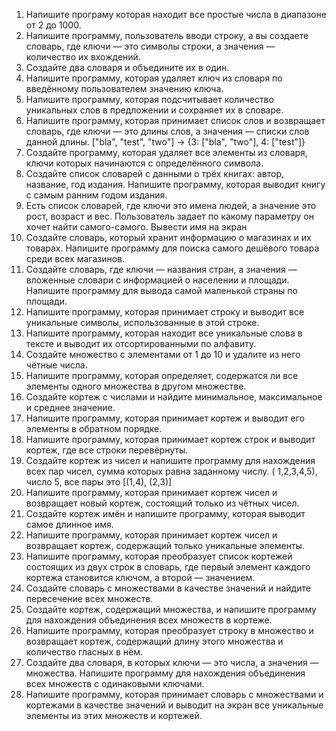 1. Напишите програму которая находит все простые числа в диапазоне от 2 до 1000.
2. Напишите программу, пользователь вводи строку, а вы создаете словарь, где ключи — это символы строки, а значения —
   количество их вхождений.
3. Создайте два словаря и объедините их в один.
4. Напишите программу, которая удаляет ключ из словаря по введённому пользователем значению ключа.
5. Напишите программу, которая подсчитывает количество уникальных слов в предложении и сохраняет их в словаре.
6. Напишите программу, которая принимает список слов и возвращает словарь, где ключи — это длины слов, а значения —
   списки слов данной длины. ["bla", "test", "two"] -> {3: ["bla", "two"], 4: ["test"]}
7. Создайте программу, которая удаляет все элементы из словаря, ключи которых начинаются с определённого символа.
8. Создайте список словарей с данными о трёх книгах: автор, название, год издания. Напишите программу, которая выводит
   книгу с
   самым ранним годом издания.
9. Есть список словарей, где ключи это имена людей, а значение это рост, возраст и вес. Пользователь задает по какому
   параметру он хочет найти самого-самого. Вывести имя на экран
10. Создайте словарь, который хранит информацию о магазинах и их товарах. Напишите программу для поиска самого дешёвого
    товара среди всех магазинов.
11. Создайте словарь, где ключи — названия стран, а значения — вложенные словари с информацией о населении и площади.
    Напишите программу для вывода самой маленькой страны по площади.
12. Напишите программу, которая принимает строку и выводит все уникальные символы, использованные в этой строке.
13. Напишите программу, которая находит все уникальные слова в тексте и выводит их отсортированными по алфавиту.
14. Создайте множество с элементами от 1 до 10 и удалите из него чётные числа.
15. Напишите программу, которая определяет, содержатся ли все элементы одного множества в другом множестве.
16. Создайте кортеж с числами и найдите минимальное, максимальное и среднее значение.
17. Напишите программу, которая принимает кортеж и выводит его элементы в обратном порядке.
18. Напишите программу, которая принимает кортеж строк и выводит кортеж, где все строки перевёрнуты.
19. Создайте кортеж из чисел и напишите программу для нахождения всех пар чисел, сумма которых равна заданному числу. (
    1,2,3,4,5), число 5, все пары это [(1,4), (2,3)]
20. Напишите программу, которая принимает кортеж чисел и возвращает новый кортеж, состоящий только из чётных чисел.
21. Создайте кортеж имён и напишите программу, которая выводит самое длинное имя.
22. Напишите программу, которая принимает кортеж чисел и возвращает кортеж, содержащий только уникальные элементы.
23. Напишите программу, которая преобразует список кортежей состоящих из двух строк в словарь, где первый элемент
    каждого кортежа становится ключом, а второй — значением.
24. Создайте словарь с множествами в качестве значений и найдите пересечение всех множеств.
25. Создайте кортеж, содержащий множества, и напишите программу для нахождения объединения всех множеств в кортеже.
26. Напишите программу, которая преобразует строку в множество и возвращает кортеж, содержащий длину этого множества и
    количество гласных в нём.
27. Создайте два словаря, в которых ключи — это числа, а значения — множества. Напишите программу для нахождения
    объединения всех множеств с одинаковыми ключами.
28. Напишите программу, которая принимает словарь с множествами и кортежами в качестве значений и выводит на экран все
    уникальные элементы из этих множеств и кортежей.